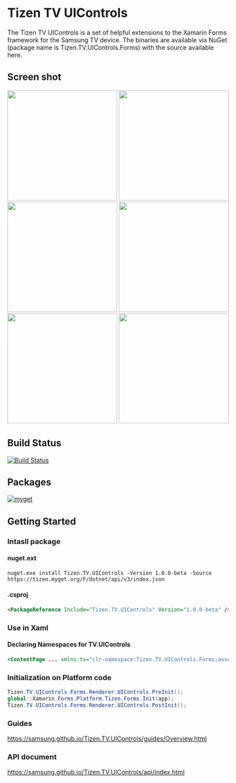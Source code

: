 # Tizen TV UIControls
The Tizen TV UIControls is a set of helpful extensions to the Xamarin Forms framework for the Samsung TV device. The binaries are available via NuGet (package name is Tizen.TV.UIControls.Forms) with the source available here.

## Screen shot
<img src=https://user-images.githubusercontent.com/1029155/42200625-34b8332a-7ecf-11e8-9494-5f97cf4c3e60.gif width=250> <img src=https://user-images.githubusercontent.com/1029155/42200629-3742fb16-7ecf-11e8-82ea-dc8dd5fd9619.gif width=250> <img src=https://user-images.githubusercontent.com/1029155/42200631-3b63edcc-7ecf-11e8-8435-31e12c5ed79e.gif width=250> <img src=https://user-images.githubusercontent.com/1029155/42200633-3d5b9396-7ecf-11e8-91c2-72f3d1003360.gif width=250> <img src=https://user-images.githubusercontent.com/1029155/42200637-4685077c-7ecf-11e8-9984-4c68048da265.gif width=250> <img src=https://user-images.githubusercontent.com/1029155/42200638-489afd3c-7ecf-11e8-981d-8f27169ee8c0.gif width=250>


## Build Status
 [![Build Status](http://13.124.0.26:8080/job/Tizen.TV.UIControls/job/Release/badge/icon)](http://13.124.0.26:8080/job/Tizen.TV.UIControls/job/Release/)
## Packages
[![myget](https://img.shields.io/tizen.myget/dotnet/vpre/Tizen.TV.UIControls.svg)](https://tizen.myget.org/feed/dotnet/package/nuget/Tizen.TV.UIControls)
## Getting Started
### Intasll package 
#### nuget.ext
```
nuget.exe install Tizen.TV.UIControls -Version 1.0.0-beta -Source https://tizen.myget.org/F/dotnet/api/v3/index.json
```
#### .csproj
```xml
<PackageReference Include="Tizen.TV.UIControls" Version="1.0.0-beta" />
```
### Use in Xaml
#### Declaring Namespaces for TV.UIControls
``` xml
<ContentPage ... xmlns:tv="clr-namespace:Tizen.TV.UIControls.Forms;assembly=Tizen.TV.UIControls.Forms" ...>
```
### Initialization on Platform code
``` c#
Tizen.TV.UIControls.Forms.Renderer.UIControls.PreInit();
global::Xamarin.Forms.Platform.Tizen.Forms.Init(app);
Tizen.TV.UIControls.Forms.Renderer.UIControls.PostInit();
```

### Guides
 https://samsung.github.io/Tizen.TV.UIControls/guides/Overview.html
### API document
 https://samsung.github.io/Tizen.TV.UIControls/api/index.html
